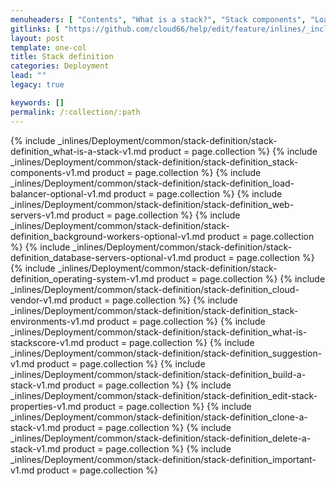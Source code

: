 ```yaml
---
menuheaders: [ "Contents", "What is a stack?", "Stack components", "Load balancer (optional)", "Web servers", "Background workers (optional)", "Database servers (optional)", "Operating system", "Cloud vendor", "Stack environments", "What is StackScore?", "Suggestion", "Build a stack", "Edit stack properties", "Clone a stack", "Delete a stack", "Important" ]
gitlinks: [ "https://github.com/cloud66/help/edit/feature/inlines/_includes/_inlines/Deployment/common/stack-definition/stack-definition_contents-v1.md", "https://github.com/cloud66/help/edit/feature/inlines/_includes/_inlines/Deployment/common/stack-definition/stack-definition_what-is-a-stack-v1.md", "https://github.com/cloud66/help/edit/feature/inlines/_includes/_inlines/Deployment/common/stack-definition/stack-definition_stack-components-v1.md", "https://github.com/cloud66/help/edit/feature/inlines/_includes/_inlines/Deployment/common/stack-definition/stack-definition_load-balancer-optional-v1.md", "https://github.com/cloud66/help/edit/feature/inlines/_includes/_inlines/Deployment/common/stack-definition/stack-definition_web-servers-v1.md", "https://github.com/cloud66/help/edit/feature/inlines/_includes/_inlines/Deployment/common/stack-definition/stack-definition_background-workers-optional-v1.md", "https://github.com/cloud66/help/edit/feature/inlines/_includes/_inlines/Deployment/common/stack-definition/stack-definition_database-servers-optional-v1.md", "https://github.com/cloud66/help/edit/feature/inlines/_includes/_inlines/Deployment/common/stack-definition/stack-definition_operating-system-v1.md", "https://github.com/cloud66/help/edit/feature/inlines/_includes/_inlines/Deployment/common/stack-definition/stack-definition_cloud-vendor-v1.md", "https://github.com/cloud66/help/edit/feature/inlines/_includes/_inlines/Deployment/common/stack-definition/stack-definition_stack-environments-v1.md", "https://github.com/cloud66/help/edit/feature/inlines/_includes/_inlines/Deployment/common/stack-definition/stack-definition_what-is-stackscore-v1.md", "https://github.com/cloud66/help/edit/feature/inlines/_includes/_inlines/Deployment/common/stack-definition/stack-definition_suggestion-v1.md", "https://github.com/cloud66/help/edit/feature/inlines/_includes/_inlines/Deployment/common/stack-definition/stack-definition_build-a-stack-v1.md", "https://github.com/cloud66/help/edit/feature/inlines/_includes/_inlines/Deployment/common/stack-definition/stack-definition_edit-stack-properties-v1.md", "https://github.com/cloud66/help/edit/feature/inlines/_includes/_inlines/Deployment/common/stack-definition/stack-definition_clone-a-stack-v1.md", "https://github.com/cloud66/help/edit/feature/inlines/_includes/_inlines/Deployment/common/stack-definition/stack-definition_delete-a-stack-v1.md", "https://github.com/cloud66/help/edit/feature/inlines/_includes/_inlines/Deployment/common/stack-definition/stack-definition_important-v1.md" ]
layout: post
template: one-col
title: Stack definition
categories: Deployment
lead: ""
legacy: true

keywords: []
permalink: /:collection/:path
---
```





<a name="2"></a>{% include _inlines/Deployment/common/stack-definition/stack-definition_what-is-a-stack-v1.md  product = page.collection %}
<a name="3"></a>{% include _inlines/Deployment/common/stack-definition/stack-definition_stack-components-v1.md  product = page.collection %}
<a name="4"></a>{% include _inlines/Deployment/common/stack-definition/stack-definition_load-balancer-optional-v1.md  product = page.collection %}
<a name="5"></a>{% include _inlines/Deployment/common/stack-definition/stack-definition_web-servers-v1.md  product = page.collection %}
<a name="6"></a>{% include _inlines/Deployment/common/stack-definition/stack-definition_background-workers-optional-v1.md  product = page.collection %}
<a name="7"></a>{% include _inlines/Deployment/common/stack-definition/stack-definition_database-servers-optional-v1.md  product = page.collection %}
<a name="8"></a>{% include _inlines/Deployment/common/stack-definition/stack-definition_operating-system-v1.md  product = page.collection %}
<a name="9"></a>{% include _inlines/Deployment/common/stack-definition/stack-definition_cloud-vendor-v1.md  product = page.collection %}
<a name="10"></a>{% include _inlines/Deployment/common/stack-definition/stack-definition_stack-environments-v1.md  product = page.collection %}
<a name="11"></a>{% include _inlines/Deployment/common/stack-definition/stack-definition_what-is-stackscore-v1.md  product = page.collection %}
<a name="12"></a>{% include _inlines/Deployment/common/stack-definition/stack-definition_suggestion-v1.md  product = page.collection %}
<a name="13"></a>{% include _inlines/Deployment/common/stack-definition/stack-definition_build-a-stack-v1.md  product = page.collection %}
<a name="14"></a>{% include _inlines/Deployment/common/stack-definition/stack-definition_edit-stack-properties-v1.md  product = page.collection %}
<a name="15"></a>{% include _inlines/Deployment/common/stack-definition/stack-definition_clone-a-stack-v1.md  product = page.collection %}
<a name="16"></a>{% include _inlines/Deployment/common/stack-definition/stack-definition_delete-a-stack-v1.md  product = page.collection %}
<a name="17"></a>{% include _inlines/Deployment/common/stack-definition/stack-definition_important-v1.md  product = page.collection %}